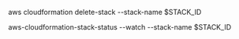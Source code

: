 
aws cloudformation delete-stack --stack-name $STACK_ID

aws-cloudformation-stack-status --watch --stack-name $STACK_ID

